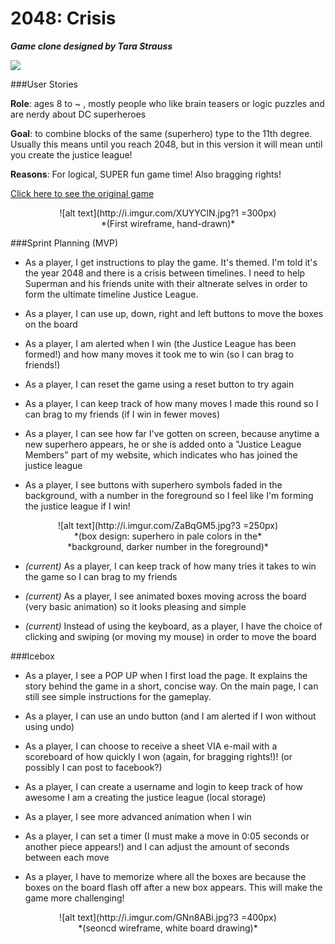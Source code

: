 # 2048: Crisis

__*Game clone designed by Tara Strauss*__

![](https://i.imgur.com/KpDmvZv.png)

###User Stories

**Role**: ages 8 to ~ , mostly people who like brain teasers or logic puzzles and are nerdy about DC superheroes

**Goal**: to combine blocks of the same (superhero) type to the 11th degree. Usually this means until you reach 2048, but in this version it will mean until you create the justice league!

**Reasons**: For logical, SUPER fun game time! Also bragging rights! 

[Click here to see the original game](https://gabrielecirulli.github.io/2048/)



<center> ![alt text](http://i.imgur.com/XUYYClN.jpg?1 =300px) </center>

<center> *(First wireframe, hand-drawn)* </center>

###Sprint Planning (MVP)

- As a player, I get instructions to play the game. It's themed. I'm told it's the year 2048 and there is a crisis between timelines. I need to help Superman and his friends unite with their altnerate selves in order to form the ultimate timeline Justice League.

- As a player, I can use up, down, right and left buttons to move the boxes on the board

- As a player, I am alerted when I win (the Justice League has been formed!) and how many moves it took me to win (so I can brag to friends!)

- As a player, I can reset the game using a reset button to try again

- As a player, I can keep track of how many moves I made this round so I can brag to my friends (if I win in fewer moves)

- As a player, I can see how far I've gotten on screen, because anytime a new superhero appears, he or she is added onto a "Justice League Members" part of my website, which indicates who has joined the justice league

- As a player, I see buttons with superhero symbols faded in the background, with a number in the foreground so I feel like I'm forming the justice league if I win!

<center> ![alt text](http://i.imgur.com/ZaBqGM5.jpg?3 =250px) </center>

<center> *(box design: superhero in pale colors in the* </center>

<center> *background, darker number in the foreground)* </center>

- *(current)* As a player, I can keep track of how many tries it takes to win the game so I can brag to my friends

- *(current)* As a player, I see animated boxes moving across the board (very basic animation) so it looks pleasing and simple

- *(current)* Instead of using the keyboard, as a player, I have the choice of clicking and swiping (or moving my mouse) in order to move the board 


###Icebox

- As a player, I see a POP UP when I first load the page. It explains the story behind the game in a short, concise way. On the main page, I can still see simple instructions for the gameplay.

- As a player, I can use an undo button (and I am alerted if I won without using undo)

- As a player, I can choose to receive a sheet VIA e-mail with a scoreboard of how quickly I won (again, for bragging rights!)! (or possibly I can post to facebook?)

- As a player, I can create a username and login to keep track of how awesome I am a creating the justice league (local storage)

- As a player, I see more advanced animation when I win

- As a player, I can set a timer (I must make a move in 0:05 seconds or another piece appears!) and I can adjust the amount of seconds between each move

- As a player, I have to memorize where all the boxes are because the boxes on the board flash off after a new box appears. This will make the game more challenging!

<center> ![alt text](http://i.imgur.com/GNn8ABi.jpg?3 =400px) </center>

<center> *(seoncd wireframe, white board drawing)* </center>
